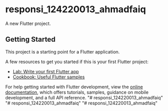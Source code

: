 # responsi_124220013_ahmadfaiq

A new Flutter project.

## Getting Started

This project is a starting point for a Flutter application.

A few resources to get you started if this is your first Flutter project:

- [Lab: Write your first Flutter app](https://docs.flutter.dev/get-started/codelab)
- [Cookbook: Useful Flutter samples](https://docs.flutter.dev/cookbook)

For help getting started with Flutter development, view the
[online documentation](https://docs.flutter.dev/), which offers tutorials,
samples, guidance on mobile development, and a full API reference.
"# responsi_124220013_ahmadfaiq" 
"# responsi_124220013_ahmadfaiq" 
"# responsi_124220013_ahmadfaiq" 
